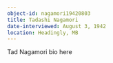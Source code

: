 ```yaml
---
object-id: nagamori19420803
title: Tadashi Nagamori
date-interviewed: August 3, 1942
location: Headingly, MB
---
```


Tad Nagamori bio here
